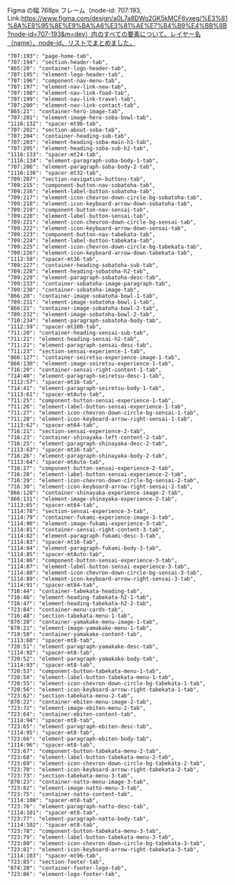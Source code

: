 Figma の幅 768px フレーム（node-id: 707:193, Link:https://www.figma.com/design/a0L7a8DWo2GK5kMCF6vxeg/%E3%81%8A%E8%95%8E%E9%BA%A6%E3%81%AE%E7%B4%B9%E4%BB%8B?node-id=707-193&m=dev）内のすべての要素について、レイヤー名（name）、node-id、リストでまとめました。

    "707:193": "page-home-tab",
    "707:194": "section-header-tab",
    "865:20": "container-logo-header-tab",
    "707:195": "element-logo-header-tab",
    "707:196": "component-nav-menu-tab",
    "707:197": "element-nav-link-new-tab",
    "707:198": "element-nav-link-food-tab",
    "707:199": "element-nav-link-travel-tab",
    "707:200": "element-nav-link-contact-tab",
    "865:21": "container-hero-image-tab",
    "707:201": "element-image-hero-soba-bowl-tab",
    "1116:132": "spacer-mt96-tab",
    "707:202": "section-about-soba-tab",
    "707:204": "container-heading-sub-tab",
    "707:203": "element-heading-soba-main-h1-tab",
    "707:205": "element-heading-soba-sub-h2-tab",
    "1116:133": "spacer-mt24-tab",
    "1116:134": "element-paragraph-soba-body-1-tab",
    "707:206": "element-paragraph-soba-body-2-tab",
    "1116:136": "spacer-mt32-tab",
    "709:207": "section-navigation-buttons-tab",
    "709:215": "component-button-nav-sobatoha-tab",
    "709:216": "element-label-button-sobatoha-tab",
    "709:217": "element-icon-chevron-down-circle-bg-sobatoha-tab",
    "709:218": "element-icon-keyboard-arrow-down-sobatoha-tab",
    "709:219": "component-button-nav-sensai-tab",
    "709:220": "element-label-button-sensai-tab",
    "709:221": "element-icon-chevron-down-circle-bg-sensai-tab",
    "709:222": "element-icon-keyboard-arrow-down-sensai-tab",
    "709:223": "component-button-nav-tabekata-tab",
    "709:224": "element-label-button-tabekata-tab",
    "709:225": "element-icon-chevron-down-circle-bg-tabekata-tab",
    "709:226": "element-icon-keyboard-arrow-down-tabekata-tab",
    "1112:58": "spacer-mt36-tab",
    "709:227": "container-heading-sobatoha-sub-tab",
    "709:228": "element-heading-sobatoha-h2-tab",
    "709:229": "element-paragraph-sobatoha-desc-tab",
    "709:233": "container-sobatoha-image-paragraph-tab",
    "709:230": "container-sobatoha-image-tab",
    "866:20": "container-image-sobatoha-bowl-1-tab",
    "709:231": "element-image-sobatoha-bowl-1-tab",
    "866:21": "container-image-sobatoha-bowl-2-tab",
    "709:232": "element-image-sobatoha-bowl-2-tab",
    "710:234": "element-paragraph-sobatoha-body-tab",
    "1112:59": "spacer-mt100-tab",
    "711:20": "container-heading-sensai-sub-tab",
    "711:21": "element-heading-sensai-h2-tab",
    "711:22": "element-paragraph-sensai-desc-tab",
    "711:23": "section-sensai-experience-1-tab",
    "866:127": "container-seiretsu-experience-image-1-tab",
    "866:130": "element-image-seiretsu-experience-1-tab",
    "716:20": "container-sensai-right-content-1-tab",
    "714:40": "element-paragraph-seiretsu-desc-1-tab",
    "1112:57": "spacer-mt16-tab",
    "714:41": "element-paragraph-seiretsu-body-1-tab",
    "1113:61": "spacer-mtAuto-tab",
    "711:25": "component-button-sensai-experience-1-tab",
    "711:26": "element-label-button-sensai-experience-1-tab",
    "711:27": "element-icon-chevron-down-circle-bg-sensai-1-tab",
    "711:28": "element-icon-keyboard-arrow-right-sensai-1-tab",
    "1113:62": "spacer-mt64-tab",
    "716:21": "section-sensai-experience-2-tab",
    "716:23": "container-shinayaka-left-content-2-tab",
    "716:25": "element-paragraph-shinayaka-desc-2-tab",
    "1113:63": "spacer-mt16-tab",
    "716:26": "element-paragraph-shinayaka-body-2-tab",
    "1113:64": "spacer-mtAuto-tab",
    "716:27": "component-button-sensai-experience-2-tab",
    "716:28": "element-label-button-sensai-experience-2-tab",
    "716:29": "element-icon-chevron-down-circle-bg-sensai-2-tab",
    "716:30": "element-icon-keyboard-arrow-right-sensai-2-tab",
    "866:128": "container-shinayaka-experience-image-2-tab",
    "866:131": "element-image-shinayaka-experience-2-tab",
    "1113:65": "spacer-mt64-tab",
    "1114:78": "section-sensai-experience-3-tab",
    "1114:79": "container-fukami-experience-image-3-tab",
    "1114:90": "element-image-fukami-experience-3-tab",
    "1114:81": "container-sensai-right-content-3-tab",
    "1114:82": "element-paragraph-fukami-desc-3-tab",
    "1114:83": "spacer-mt16-tab",
    "1114:84": "element-paragraph-fukami-body-3-tab",
    "1114:85": "spacer-mtAuto-tab",
    "1114:86": "component-button-sensai-experience-3-tab",
    "1114:87": "element-label-button-sensai-experience-3-tab",
    "1114:88": "element-icon-chevron-down-circle-bg-sensai-3-tab",
    "1114:89": "element-icon-keyboard-arrow-right-sensai-3-tab",
    "1114:91": "spacer-mt84-tab",
    "716:44": "container-tabekata-heading-tab",
    "716:46": "element-heading-tabekata-h2-1-tab",
    "716:47": "element-heading-tabekata-h2-2-tab",
    "723:84": "container-menu-cards-tab",
    "716:48": "section-tabekata-menu-1-tab",
    "870:20": "container-yamakake-menu-image-1-tab",
    "870:21": "element-image-yamakake-menu-1-tab",
    "719:50": "container-yamakake-content-tab",
    "1113:60": "spacer-mt8-tab",
    "720:51": "element-paragraph-yamakake-desc-tab",
    "1114:92": "spacer-mt8-tab",
    "720:52": "element-paragraph-yamakake-body-tab",
    "1114:93": "spacer-mt8-tab",
    "720:53": "component-button-tabekata-menu-1-tab",
    "720:54": "element-label-button-tabekata-menu-1-tab",
    "720:55": "element-icon-chevron-down-circle-bg-tabekata-1-tab",
    "720:56": "element-icon-keyboard-arrow-right-tabekata-1-tab",
    "723:62": "section-tabekata-menu-2-tab",
    "870:22": "container-ebiten-menu-image-2-tab",
    "723:72": "element-image-ebiten-menu-2-tab",
    "723:64": "container-ebiten-content-tab",
    "1114:94": "spacer-mt8-tab",
    "723:65": "element-paragraph-ebiten-desc-tab",
    "1114:95": "spacer-mt8-tab",
    "723:66": "element-paragraph-ebiten-body-tab",
    "1114:96": "spacer-mt8-tab",
    "723:67": "component-button-tabekata-menu-2-tab",
    "723:68": "element-label-button-tabekata-menu-2-tab",
    "723:69": "element-icon-chevron-down-circle-bg-tabekata-2-tab",
    "723:70": "element-icon-keyboard-arrow-right-tabekata-2-tab",
    "723:73": "section-tabekata-menu-3-tab",
    "870:23": "container-natto-menu-image-3-tab",
    "723:82": "element-image-natto-menu-3-tab",
    "723:75": "container-natto-content-tab",
    "1114:100": "spacer-mt8-tab",
    "723:76": "element-paragraph-natto-desc-tab",
    "1114:101": "spacer-mt8-tab",
    "723:77": "element-paragraph-natto-body-tab",
    "1114:102": "spacer-mt8-tab",
    "723:78": "component-button-tabekata-menu-3-tab",
    "723:79": "element-label-button-tabekata-menu-3-tab",
    "723:80": "element-icon-chevron-down-circle-bg-tabekata-3-tab",
    "723:81": "element-icon-keyboard-arrow-right-tabekata-3-tab",
    "1114:103": "spacer-mt96-tab",
    "723:85": "section-footer-tab",
    "874:20": "container-footer-logo-tab",
    "723:86": "element-logo-footer-tab",
